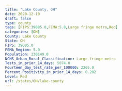 ```yaml
---
title: "Lake County, OH"
date: 2020-12-10
draft: false
type: county
tags: [FIPS:39085.0,FEMA:5.0,Large fringe metro,Red]
categories: [OH]
County: Lake County
State: OH
FIPS: 39085.0
FEMA_Region: 5.0
Population: 230149.0
NCHS_Urban_Rural_Classification: Large fringe metro
Tests_in_prior_14_days: 5074.0
Fourteen_day_test_rate_per_100000: 2205.0
Percent_Positivity_in_prior_14_days: 0.202
Level: Red
url: /states/OH/lake-county
---
```



